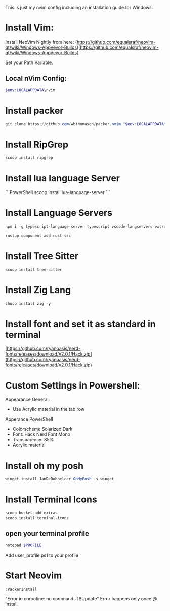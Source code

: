 This is just my nvim config including an installation guide for Windows.

# Install Vim:

Install NeoVim Nightly from here:
(https://github.com/equalsraf/neovim-qt/wiki/Windows-AppVeyor-Builds)[https://github.com/equalsraf/neovim-qt/wiki/Windows-AppVeyor-Builds]

Set your Path Variable.

## Local nVim Config:

```PowerShell
$env:LOCALAPPDATA\nvim
```

# Install packer

```PowerShell
git clone https://github.com/wbthomason/packer.nvim "$env:LOCALAPPDATA\nvim-data\site\pack\packer\start\packer.nvim"
```

# Install RipGrep

```PowerShell
scoop install ripgrep
```

# Install lua language Server

´´´PowerShell
scoop install lua-language-server
´´´

# Install Language Servers

```PowerShell
npm i -g typescript-language-server typescript vscode-langservers-extracted cssmodules-language-server @microsoft/compose-language-service dockerfile-language-server-nodejs emmet-ls intelephense sql-language-server @tailwindcss/language-server eslint_d prettier

rustup component add rust-src
```

# Install Tree Sitter

```PowerShell
scoop install tree-sitter
```

# Install Zig Lang

```PowerShell
choco install zig -y
```

# Install font and set it as standard in terminal

[https://github.com/ryanoasis/nerd-fonts/releases/download/v2.0.1/Hack.zip](https://github.com/ryanoasis/nerd-fonts/releases/download/v2.0.1/Hack.zip)

# Custom Settings in Powershell:

Appearance General:

- Use Acrylic material in the tab row

Apperance PowerShell

- Colorscheme Solarized Dark
- Font: Hack Nerd Font Mono
- Transparency: 85%
- Acrylic material

# Install oh my posh

```Powershell
winget install JanDeDobbeleer.OhMyPosh -s winget
```

# Install Terminal Icons

```Powershell
scoop bucket add extras
scoop install terminal-icons
```

## open your terminal profile

```Powershell
notepad $PROFILE
```

Add user_profile.ps1 to your profile

# Start Neovim

```
:PackerInstall
```

"Error in coroutine: no command :TSUpdate" Error happens only once @ install
